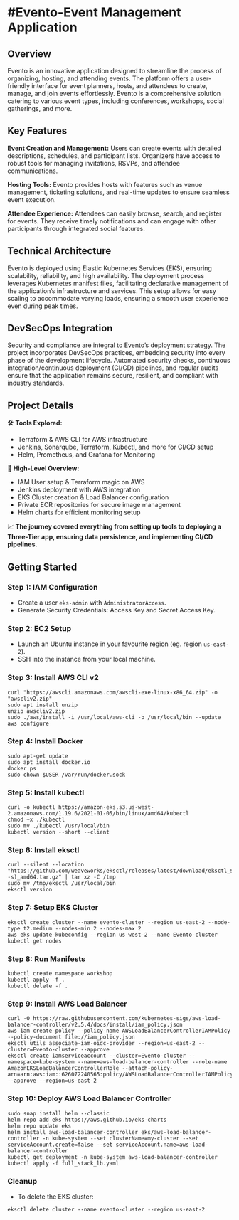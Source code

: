 # #Evento-Event Management Application

## Overview
Evento is an innovative application designed to streamline the process of organizing, hosting, and attending events. The platform offers a user-friendly interface for event planners, hosts, and attendees to create, manage, and join events effortlessly. Evento is a comprehensive solution catering to various event types, including conferences, workshops, social gatherings, and more.

## Key Features

**Event Creation and Management:**
Users can create events with detailed descriptions, schedules, and participant lists. Organizers have access to robust tools for managing invitations, RSVPs, and attendee communications.

**Hosting Tools:** 
Evento provides hosts with features such as venue management, ticketing solutions, and real-time updates to ensure seamless event execution.

**Attendee Experience:** 
Attendees can easily browse, search, and register for events. They receive timely notifications and can engage with other participants through integrated social features.

## Technical Architecture
Evento is deployed using Elastic Kubernetes Services (EKS), ensuring scalability, reliability, and high availability. The deployment process leverages Kubernetes manifest files, facilitating declarative management of the application’s infrastructure and services. This setup allows for easy scaling to accommodate varying loads, ensuring a smooth user experience even during peak times.

## DevSecOps Integration
Security and compliance are integral to Evento’s deployment strategy. The project incorporates DevSecOps practices, embedding security into every phase of the development lifecycle. Automated security checks, continuous integration/continuous deployment (CI/CD) pipelines, and regular audits ensure that the application remains secure, resilient, and compliant with industry standards.

## Project Details
🛠️ **Tools Explored:**
- Terraform & AWS CLI for AWS infrastructure
- Jenkins, Sonarqube, Terraform, Kubectl, and more for CI/CD setup
- Helm, Prometheus, and Grafana for Monitoring

🚢 **High-Level Overview:**
- IAM User setup & Terraform magic on AWS
- Jenkins deployment with AWS integration
- EKS Cluster creation & Load Balancer configuration
- Private ECR repositories for secure image management
- Helm charts for efficient monitoring setup

📈 **The journey covered everything from setting up tools to deploying a Three-Tier app, ensuring data persistence, and implementing CI/CD pipelines.**

## Getting Started

### Step 1: IAM Configuration
- Create a user `eks-admin` with `AdministratorAccess`.
- Generate Security Credentials: Access Key and Secret Access Key.

### Step 2: EC2 Setup
- Launch an Ubuntu instance in your favourite region (eg. region `us-east-2`).
- SSH into the instance from your local machine.

### Step 3: Install AWS CLI v2
``` shell
curl "https://awscli.amazonaws.com/awscli-exe-linux-x86_64.zip" -o "awscliv2.zip"
sudo apt install unzip
unzip awscliv2.zip
sudo ./aws/install -i /usr/local/aws-cli -b /usr/local/bin --update
aws configure
```

### Step 4: Install Docker
``` shell
sudo apt-get update
sudo apt install docker.io
docker ps
sudo chown $USER /var/run/docker.sock
```

### Step 5: Install kubectl
``` shell
curl -o kubectl https://amazon-eks.s3.us-west-2.amazonaws.com/1.19.6/2021-01-05/bin/linux/amd64/kubectl
chmod +x ./kubectl
sudo mv ./kubectl /usr/local/bin
kubectl version --short --client
```

### Step 6: Install eksctl
``` shell
curl --silent --location "https://github.com/weaveworks/eksctl/releases/latest/download/eksctl_$(uname -s)_amd64.tar.gz" | tar xz -C /tmp
sudo mv /tmp/eksctl /usr/local/bin
eksctl version
```

### Step 7: Setup EKS Cluster
``` shell
eksctl create cluster --name evento-cluster --region us-east-2 --node-type t2.medium --nodes-min 2 --nodes-max 2
aws eks update-kubeconfig --region us-west-2 --name Evento-cluster
kubectl get nodes
```

### Step 8: Run Manifests
``` shell
kubectl create namespace workshop
kubectl apply -f .
kubectl delete -f .
```

### Step 9: Install AWS Load Balancer
``` shell
curl -O https://raw.githubusercontent.com/kubernetes-sigs/aws-load-balancer-controller/v2.5.4/docs/install/iam_policy.json
aws iam create-policy --policy-name AWSLoadBalancerControllerIAMPolicy --policy-document file://iam_policy.json
eksctl utils associate-iam-oidc-provider --region=us-east-2 --cluster=Evento-cluster --approve
eksctl create iamserviceaccount --cluster=Evento-cluster --namespace=kube-system --name=aws-load-balancer-controller --role-name AmazonEKSLoadBalancerControllerRole --attach-policy-arn=arn:aws:iam::626072240565:policy/AWSLoadBalancerControllerIAMPolicy --approve --region=us-east-2
```

### Step 10: Deploy AWS Load Balancer Controller
``` shell
sudo snap install helm --classic
helm repo add eks https://aws.github.io/eks-charts
helm repo update eks
helm install aws-load-balancer-controller eks/aws-load-balancer-controller -n kube-system --set clusterName=my-cluster --set serviceAccount.create=false --set serviceAccount.name=aws-load-balancer-controller
kubectl get deployment -n kube-system aws-load-balancer-controller
kubectl apply -f full_stack_lb.yaml
```

### Cleanup
- To delete the EKS cluster:
``` shell
eksctl delete cluster --name evento-cluster --region us-east-2
```
